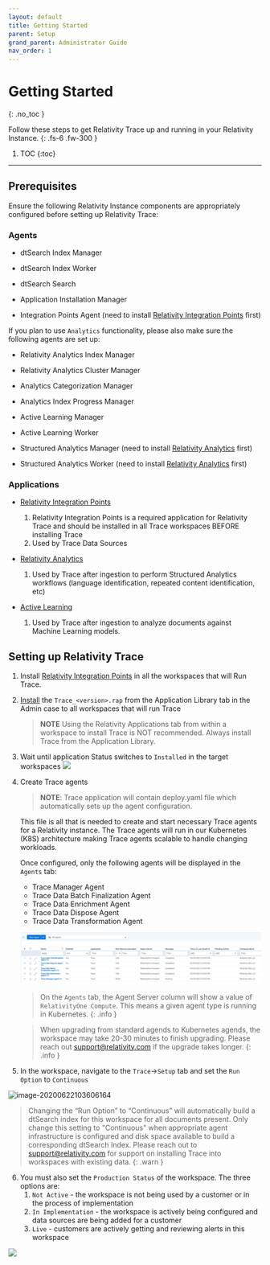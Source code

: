 ```yaml
---
layout: default
title: Getting Started
parent: Setup
grand_parent: Administrator Guide
nav_order: 1
---
```


# Getting Started
{: .no_toc }

Follow these steps to get Relativity Trace up and running in your Relativity Instance.
{: .fs-6 .fw-300 }

1. TOC
{:toc}

---

## Prerequisites

Ensure the following Relativity Instance components are appropriately configured before setting up Relativity Trace:

### Agents

-   dtSearch Index Manager

-   dtSearch Index Worker

-   dtSearch Search

-   Application Installation Manager

-   Integration Points Agent (need to install [Relativity Integration Points](https://platform.relativity.com/RelativityOne/index.htm#Relativity_Integration_Points/Get_started_with_integration_points.htm) first)
    

If you plan to use `Analytics` functionality, please also make sure the following agents are set up:

-   Relativity Analytics Index Manager

-   Relativity Analytics Cluster Manager

-   Analytics Categorization Manager

-   Analytics Index Progress Manager

-   Active Learning Manager

-   Active Learning Worker

-   Structured Analytics Manager (need to install [Relativity Analytics](https://help.relativity.com/RelativityOne/Content/Relativity/Analytics/Structured_analytics_set_tab.htm) first)
    
-   Structured Analytics Worker (need to install [Relativity Analytics](https://help.relativity.com/RelativityOne/Content/Relativity/Analytics/Structured_analytics_set_tab.htm) first)

### Applications

-   [Relativity Integration Points](https://help.relativity.com/RelativityOne/Content/Relativity/Relativity_Integration_Points/Relativity_Integration_Points.htm)
    1.  Relativity Integration Points is a required application for Relativity Trace and should be installed in all Trace workspaces BEFORE installing Trace
    2.  Used by Trace Data Sources
-   [Relativity Analytics](https://help.relativity.com/RelativityOne/Content/Relativity/Analytics/Structured_analytics_set_tab.htm#Setting_up_your_environment)
    1.  Used by Trace after ingestion to perform Structured Analytics workflows (language identification, repeated content identification, etc)
    
-   [Active Learning](https://help.relativity.com/RelativityOne/Content/Relativity/Active_Learning/Active_Learning.htm)
    1. Used by Trace after ingestion to analyze documents against Machine Learning models.

[comment]: <> (Line 59 - Link Broken)

## Setting up Relativity Trace

1.  Install [Relativity Integration Points](https://help.relativity.com/RelativityOne/Content/Relativity/Relativity_Integration_Points/Relativity_Integration_Points.htm) in all the workspaces that will Run Trace.
    
2. [Install](https://help.relativity.com/RelativityOne/Content/Relativity/Applications/Installing_applications.htm) the `Trace_<version>.rap` from the Application Library tab in the Admin case to all workspaces
   that will run Trace 
   
   > **NOTE** Using the Relativity Applications tab from within a workspace to install Trace is NOT recommended. Always install Trace from the Application Library.
   
3. Wait until application Status switches to `Installed` in the target workspaces ![](media/getting_started/cada62f5fd9156449b21a32c2a9e34f2.png)
   
4. Create Trace agents

   > **NOTE**: Trace application will contain deploy.yaml file which automatically sets up the agent configuration.

   This file is all that is needed to create and start necessary Trace agents for a Relativity instance. The Trace agents will run in our Kubernetes (K8S) architecture making Trace agents scalable to handle changing workloads.

   Once configured, only the following agents will be displayed in the `Agents` tab:
    - Trace Manager Agent
    - Trace Data Batch Finalization Agent
    - Trace Data Enrichment Agent
    - Trace Data Dispose Agent
    - Trace Data Transformation Agent

   ![image-20220309144345735](media/getting_started/image-20220309144345735.png)

   
    > On the `Agents` tab, the Agent Server column will show a value of `RelativityOne Compute`. This means a given agent type is running in Kubernetes.
    {: .info }


    > When upgrading from standard agends to Kubernetes agends, the workspace may take 20-30 minutes to finish upgrading.  Please reach out support@relativity.com if the upgrade takes longer.
    {: .info }


5. In the workspace, navigate to the `Trace`->`Setup` tab and set the `Run Option` to `Continuous`

![image-20200622103606164](media/getting_started/image-20200622103606164.png)


 > Changing the “Run Option” to “Continuous” will automatically build a dtSearch index for this workspace for all documents present. Only change this setting to "Continuous" when appropriate agent infrastructure is configured and disk space available to build a corresponding dtSearch Index. Please reach out to [support@relativity.com](mailto:support@relativity.com) for support on installing Trace into workspaces with existing data.
 > {: .warn }


6. You must also set the `Production Status` of the workspace. The three options are:
   1. `Not Active` - the workspace is not being used by a customer or in the process of implementation 
   2. `In Implementation` - the workspace is actively being configured and data sources are being added for a customer
   3. `Live` - customers are actively getting and reviewing alerts in this workspace

![](media\getting_started\production_status_setting.PNG)

[comment]: <> (Line 72 - Link Broken)
[comment]: <> (Line 83 - grammar add in: 'Trace application will contain a deploy.yml file)

